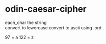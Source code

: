 # odin-caesar-cipher

each_char the string\
convert to lowercase
convert to ascii using .ord 

97 = a
122 = z

